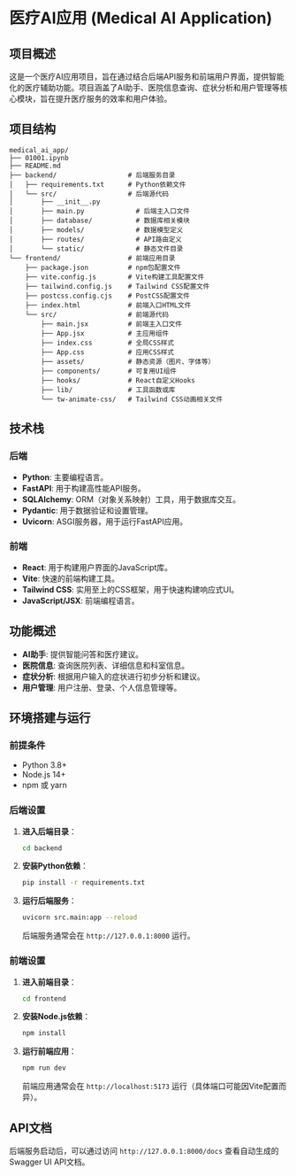 # 医疗AI应用 (Medical AI Application)

## 项目概述

这是一个医疗AI应用项目，旨在通过结合后端API服务和前端用户界面，提供智能化的医疗辅助功能。项目涵盖了AI助手、医院信息查询、症状分析和用户管理等核心模块，旨在提升医疗服务的效率和用户体验。

## 项目结构

```text
medical_ai_app/
├── 01001.ipynb
├── README.md
├── backend/                  # 后端服务目录
│   ├── requirements.txt      # Python依赖文件
│   └── src/                  # 后端源代码
│       ├── __init__.py
│       ├── main.py             # 后端主入口文件
│       ├── database/           # 数据库相关模块
│       ├── models/             # 数据模型定义
│       ├── routes/             # API路由定义
│       └── static/             # 静态文件目录
└── frontend/                 # 前端应用目录
    ├── package.json          # npm包配置文件
    ├── vite.config.js        # Vite构建工具配置文件
    ├── tailwind.config.js    # Tailwind CSS配置文件
    ├── postcss.config.cjs    # PostCSS配置文件
    ├── index.html            # 前端入口HTML文件
    └── src/                  # 前端源代码
        ├── main.jsx          # 前端主入口文件
        ├── App.jsx           # 主应用组件
        ├── index.css         # 全局CSS样式
        ├── App.css           # 应用CSS样式
        ├── assets/           # 静态资源（图片、字体等）
        ├── components/       # 可复用UI组件
        ├── hooks/            # React自定义Hooks
        ├── lib/              # 工具函数或库
        └── tw-animate-css/   # Tailwind CSS动画相关文件
```

## 技术栈

### 后端

*   **Python**: 主要编程语言。
*   **FastAPI**: 用于构建高性能API服务。
*   **SQLAlchemy**: ORM（对象关系映射）工具，用于数据库交互。
*   **Pydantic**: 用于数据验证和设置管理。
*   **Uvicorn**: ASGI服务器，用于运行FastAPI应用。

### 前端

*   **React**: 用于构建用户界面的JavaScript库。
*   **Vite**: 快速的前端构建工具。
*   **Tailwind CSS**: 实用至上的CSS框架，用于快速构建响应式UI。
*   **JavaScript/JSX**: 前端编程语言。

## 功能概述

*   **AI助手**: 提供智能问答和医疗建议。
*   **医院信息**: 查询医院列表、详细信息和科室信息。
*   **症状分析**: 根据用户输入的症状进行初步分析和建议。
*   **用户管理**: 用户注册、登录、个人信息管理等。

## 环境搭建与运行

### 前提条件

*   Python 3.8+
*   Node.js 14+
*   npm 或 yarn

### 后端设置

1.  **进入后端目录**：
    ```bash
    cd backend
    ```

2.  **安装Python依赖**：
    ```bash
    pip install -r requirements.txt
    ```

3.  **运行后端服务**：
    ```bash
    uvicorn src.main:app --reload
    ```
    后端服务通常会在 `http://127.0.0.1:8000` 运行。

### 前端设置

1.  **进入前端目录**：
    ```bash
    cd frontend
    ```

2.  **安装Node.js依赖**：
    ```bash
    npm install
    ```

3.  **运行前端应用**：
    ```bash
    npm run dev
    ```
    前端应用通常会在 `http://localhost:5173` 运行（具体端口可能因Vite配置而异）。

## API文档

后端服务启动后，可以通过访问 `http://127.0.0.1:8000/docs` 查看自动生成的Swagger UI API文档。
